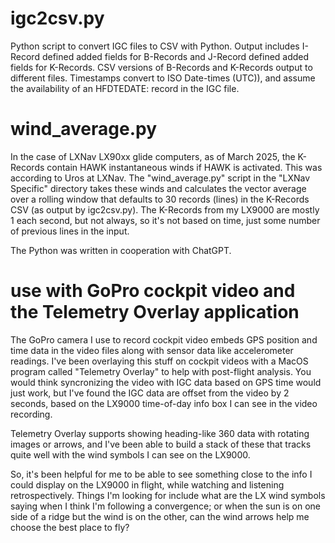 # igc2csv.py
Python script to convert IGC files to CSV with Python. Output includes I-Record defined added fields 
for B-Records and J-Record defined added fields for K-Records. CSV versions of B-Records and K-Records 
output to different files. Timestamps convert to ISO Date-times (UTC)), and assume the availability 
of an HFDTEDATE: record in the IGC file.

# wind_average.py
In the case of LXNav LX90xx glide computers, as of March 2025, the K-Records contain HAWK instantaneous winds
if HAWK is activated. This was according to Uros at LXNav. The "wind_average.py" script in the "LXNav Specific"
directory takes these winds and calculates the vector average over a rolling window that defaults to 30
records (lines) in the K-Records CSV (as output by igc2csv.py). The K-Records from my LX9000 are mostly 
1 each second, but not always, so it's not based on time, just some number of previous lines in the input.

The Python was written in cooperation with ChatGPT.

# use with GoPro cockpit video and the Telemetry Overlay application
The GoPro camera I use to record cockpit video embeds GPS position and time data in the video files along 
with sensor data like accelerometer readings. I've been overlaying this stuff on cockpit videos with a
MacOS program called "Telemetry Overlay" to help with post-flight analysis. You would think syncronizing
the video with IGC data based on GPS time would just work, but I've found the IGC data are offset from the
video by 2 seconds, based on the LX9000 time-of-day info box I can see in the video recording.

Telemetry Overlay supports showing heading-like 360 data with rotating images or arrows, and I've been able
to build a stack of these that tracks quite well with the wind symbols I can see on the LX9000.

So, it's been helpful for me to be able to see something close to the info I could display on the LX9000 in
flight, while watching and listening retrospectively. Things I'm looking for include what are the LX wind
symbols saying when I think I'm following a convergence; or when the sun is on one side of a ridge but the 
wind is on the other, can the wind arrows help me choose the best place to fly? 
